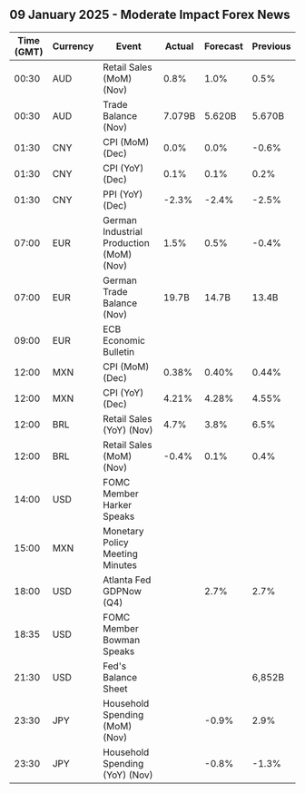 ## 09 January 2025 - Moderate Impact Forex News

| Time (GMT) | Currency | Event | Actual | Forecast | Previous |
|------|----------|-------|--------|----------|----------|
| 00:30 | AUD | Retail Sales (MoM) (Nov) | 0.8% | 1.0% | 0.5% |
| 00:30 | AUD | Trade Balance (Nov) | 7.079B | 5.620B | 5.670B |
| 01:30 | CNY | CPI (MoM) (Dec) | 0.0% | 0.0% | -0.6% |
| 01:30 | CNY | CPI (YoY) (Dec) | 0.1% | 0.1% | 0.2% |
| 01:30 | CNY | PPI (YoY) (Dec) | -2.3% | -2.4% | -2.5% |
| 07:00 | EUR | German Industrial Production (MoM) (Nov) | 1.5% | 0.5% | -0.4% |
| 07:00 | EUR | German Trade Balance (Nov) | 19.7B | 14.7B | 13.4B |
| 09:00 | EUR | ECB Economic Bulletin |  |  |  |
| 12:00 | MXN | CPI (MoM) (Dec) | 0.38% | 0.40% | 0.44% |
| 12:00 | MXN | CPI (YoY) (Dec) | 4.21% | 4.28% | 4.55% |
| 12:00 | BRL | Retail Sales (YoY) (Nov) | 4.7% | 3.8% | 6.5% |
| 12:00 | BRL | Retail Sales (MoM) (Nov) | -0.4% | 0.1% | 0.4% |
| 14:00 | USD | FOMC Member Harker Speaks |  |  |  |
| 15:00 | MXN | Monetary Policy Meeting Minutes |  |  |  |
| 18:00 | USD | Atlanta Fed GDPNow (Q4) |  | 2.7% | 2.7% |
| 18:35 | USD | FOMC Member Bowman Speaks |  |  |  |
| 21:30 | USD | Fed's Balance Sheet |  |  | 6,852B |
| 23:30 | JPY | Household Spending (MoM) (Nov) |  | -0.9% | 2.9% |
| 23:30 | JPY | Household Spending (YoY) (Nov) |  | -0.8% | -1.3% |
